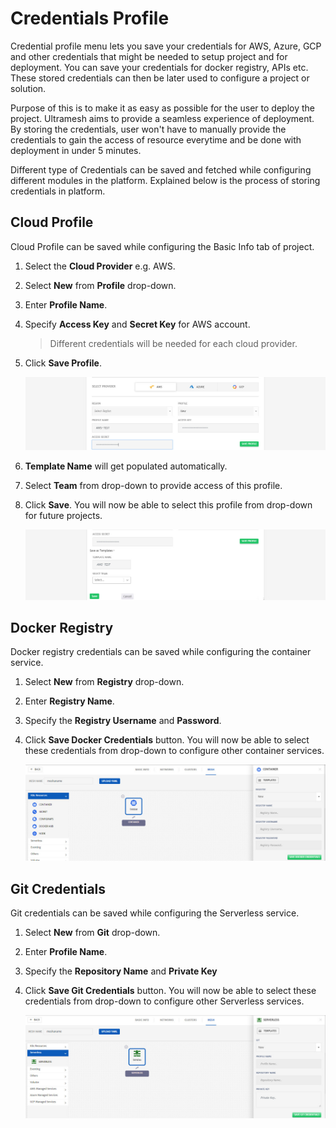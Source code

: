 # Credentials Profile

Credential profile menu lets you save your credentials for AWS, Azure, GCP and other credentials that might be needed to setup project and for deployment. You can save your credentials for docker registry, APIs etc. These stored credentials can then be later used to configure a project or solution.

Purpose of this is to make it as easy as possible for the user to deploy the project. Ultramesh aims to provide a seamless experience of deployment. By storing the credentials, user won't have to manually provide the credentials to gain the access of resource everytime and be done with deployment in under 5 minutes. 

Different type of Credentials can be saved and fetched while configuring different modules in the platform. Explained below is the process of storing credentials in platform. 

## Cloud Profile

Cloud Profile can be saved while configuring the Basic Info tab of project. 

1. Select the **Cloud Provider** e.g. AWS.

2. Select **New** from **Profile** drop-down.

3. Enter **Profile Name**.

4. Specify **Access Key** and **Secret Key** for AWS account.

   > Different credentials will be needed for each cloud provider.

5. Click **Save Profile**.

   ![1](imgs\1.jpg)

6. **Template Name** will get populated automatically. 

7. Select **Team** from drop-down to provide access of this profile.

8. Click **Save**. You will now be able to select this profile from drop-down for future projects. 

   ![2](imgs\2.jpg)

## Docker Registry

Docker registry credentials can be saved while configuring the container service. 

1. Select **New** from **Registry** drop-down.

2. Enter **Registry Name**.

3. Specify the **Registry Username** and **Password**. 

4. Click **Save Docker Credentials** button. You will now be able to select these credentials from drop-down to configure other container services.

   ![3](imgs\3.jpg)

## Git Credentials

Git credentials can be saved while configuring the Serverless service. 

1. Select **New** from **Git** drop-down.

2. Enter **Profile Name**.

3. Specify the **Repository Name** and **Private Key**

4. Click **Save Git Credentials** button. You will now be able to select these credentials from drop-down to configure other Serverless services.

   ![4](imgs\4.jpg)